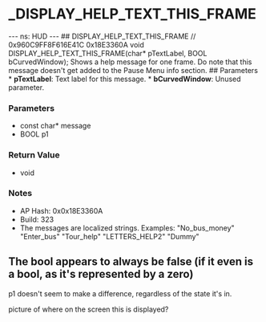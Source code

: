 # _DISPLAY_HELP_TEXT_THIS_FRAME

--- ns: HUD --- ## DISPLAY_HELP_TEXT_THIS_FRAME  // 0x960C9FF8F616E41C 0x18E3360A void DISPLAY_HELP_TEXT_THIS_FRAME(char* pTextLabel, BOOL bCurvedWindow);  Shows a help message for one frame. Do note that this message doesn't get added to the Pause Menu info section.  ## Parameters * **pTextLabel**: Text label for this message. * **bCurvedWindow**: Unused parameter.

### Parameters
* const char* message
* BOOL p1

### Return Value
* void

### Notes
* AP Hash: 0x0x18E3360A
* Build: 323
* The messages are localized strings.
Examples:
"No_bus_money"
"Enter_bus"
"Tour_help"
"LETTERS_HELP2"
"Dummy"

**The bool appears to always be false (if it even is a bool, as it's represented by a zero)**
--------
p1 doesn't seem to make a difference, regardless of the state it's in. 


picture of where on the screen this is displayed? 

